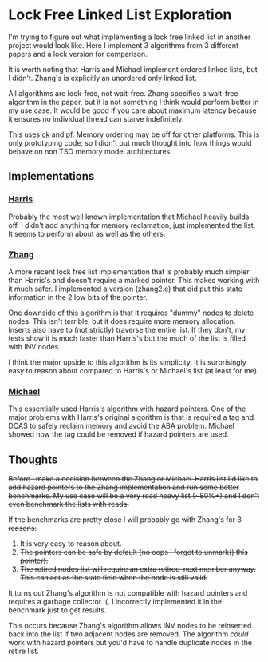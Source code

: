 # Lock Free Linked List Exploration
I'm trying to figure out what implementing a lock free linked list in
another project would look like. Here I implement 3 algorithms from 3
different papers and a lock version for comparison.

It is worth noting that Harris and Michael implement ordered linked lists,
but I didn't. Zhang's is explicitly an unordered only linked list.

All algorithms are lock-free, not wait-free. Zhang specifies a wait-free
algorithm in the paper, but it is not something I think would perform
better in my use case. It would be good if you care about maximum latency
because it ensures no individual thread can starve indefinitely.

This uses [ck](https://github.com/concurrencykit/ck) and [pf](https://github.com/carterww/pf).
Memory ordering may be off for other platforms. This is only prototyping
code, so I didn't put much thought into how things would behave on non TSO
memory model architectures.

## Implementations

### [Harris](https://timharris.uk/papers/2001-disc.pdf)
Probably the most well known implementation that Michael heavily builds off.
I didn't add anything for memory reclamation, just implemented the list. It
seems to perform about as well as the others.

### [Zhang](https://cic.tju.edu.cn/faculty/zhangkl/web/aboutme/disc13-tr.pdf)
A more recent lock free list implementation that is probably much simpler
than Harris's and doesn't require a marked pointer. This makes working with
it much safer. I implemented a version (zhang2.c) that did put this state
information in the 2 low bits of the pointer.

One downside of this algorithm is that it requires "dummy" nodes to delete
nodes. This isn't terrible, but it does require more memory allocation. Inserts
also have to (not strictly) traverse the entire list. If they don't, my tests
show it is much faster than Harris's but the much of the list is filled with
INV nodes.

I think the major upside to this algorithm is its simplicity. It is surprisingly
easy to reason about compared to Harris's or Michael's list (at least for me).

### [Michael](https://docs.rs/crate/crossbeam/0.2.4/source/hash-and-skip.pdf)
This essentially used Harris's algorithm with hazard pointers. One of the major
problems with Harris's original algorithm is that is required a tag and DCAS
to safely reclaim memory and avoid the ABA problem. Michael showed how the tag
could be removed if hazard pointers are used.

## Thoughts
~~Before I make a decision between the Zhang or Michael-Harris list I'd like to
add hazard pointers to the Zhang implementation and run some better
benchmarks. My use case will be a very read heavy list (\~80%+) and I don't
even benchmark the lists with reads.~~

~~If the benchmarks are pretty close I will probably go with Zhang's for 3 reasons:~~
1. ~~It is very easy to reason about.~~
2. ~~The pointers can be safe by default (no oops I forgot to unmark() this pointer).~~
3. ~~The retired nodes list will require an extra retired_next member anyway. This
   can act as the state field when the node is still valid.~~

It turns out Zhang's algorithm is not compatible with hazard pointers and requires
a garbage collector :(. I incorrectly implemented it in the benchmark just to
get results.

This occurs because Zhang's algorithm allows INV nodes to be reinserted back into
the list if two adjacent nodes are removed. The algorithm *could* work with
hazard pointers but you'd have to handle duplicate nodes in the retire list.
